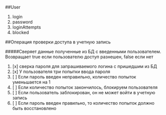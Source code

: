 ##User
1. login
1. password
1. loginAttempts
1. blocked

##Операция проверки доступа в учетную запись

#####Сверяет данные полученные из БД с введенными пользователем. Возвращает true если пользователю доступ разнешен, false если нет

1. [x] сверка пароля для запрашиваемого логина с пришедшим из БД
1. [x] У пользователя три попытки ввода пароля
1. [ ] Если пароль введен неправильно, количество попыток уменьшается на 1
1. [ ] Если количество попыток закончилось, блокируем пользователя
1. [ ] Если пользователь заблокирован, он не может войти в учетную запись
1. [ ] Если пароль введен правильно, то количество попыток должно быть восстановлено